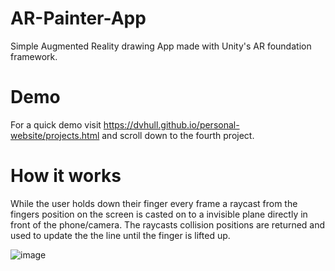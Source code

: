 # AR-Painter-App
 Simple Augmented Reality drawing App made with Unity's AR foundation framework.
 
 # Demo
 For a quick demo visit https://dvhull.github.io/personal-website/projects.html and scroll down to the fourth project.
 
 # How it works
While the user holds down their finger every frame a raycast from the fingers position on the screen is casted on to a invisible plane directly in front of the phone/camera. The raycasts collision positions are returned and used to update the the line until the finger is lifted up. 

![image](https://user-images.githubusercontent.com/56657018/72345526-611f4180-36aa-11ea-8b17-c8ba5d27b798.png)

